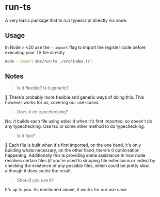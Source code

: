 # run-ts
A very basic package that to run typescript directly via node.


## Usage
In Node > v20 use the `--import` flag to import the register code before executing your TS file directly
```sh
node --import @cc/run-ts ./src/index.ts",
```

## Notes

> Is it flexible?
> Is it generic?

🤷 There's probably more flexible and generic ways of doing this. This however works for us, covering our use-cases.

> Does it do typechecking?

No. It builds each file using esbuild when it's first imported, so doesn't do any typechecking. Use tsc or some other method to do typechecking.


> Is it fast?

🤷 Each file is built when it's first imported, on the one hand, it's only building whats necessary, on the other hand, there's 0 optimisation happening.
Additionally this is providing some assistance in how node resolves certain files (if you're used to skipping file extensions or index) by checking the existence of any possible files, which could be pretty slow, although it does cache the result.

> Should you use it?

It's up to you. As mentioned above, it works for our use case
